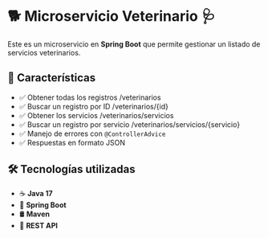 # 🐕 Microservicio Veterinario 🩺

Este es un microservicio en **Spring Boot** que permite gestionar un listado de servicios veterinarios.

## 🚀 Características
- ✅ Obtener todas los registros /veterinarios
- ✅ Buscar un registro por ID /veterinarios/{id}
- ✅ Obtener los servicios /veterinarios/servicios
- ✅ Buscar un registro por servicio /veterinarios/servicios/{servicio}
- ✅ Manejo de errores con `@ControllerAdvice`  
- ✅ Respuestas en formato JSON  

## 🛠️ Tecnologías utilizadas
- ☕ **Java 17**
- 🌱 **Spring Boot**
- 🛢️ **Maven**
- 📡 **REST API**